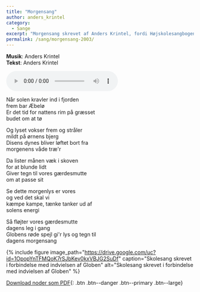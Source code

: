 ```yaml
---
title: "Morgensang"
author: anders_krintel
category:
  - Sange
excerpt: "Morgensang skrevet af Anders Krintel, fordi Højskolesangbogen har for få morgensange, og man trænger til at våbne op på Ørnebjerget."
permalink: /sang/morgensang-2003/
---
```


**Musik**: Anders Krintel  
**Tekst**: Anders Krintel

<audio controls>
  <source src="https://drive.google.com/uc?id=10z1HTlpdZQlIPun8qyFF_HkeSeURjsbZ" type="audio/mpeg">
  Your browser does not support the audio element.
</audio>

Når solen kravler ind i fjorden  
frem bar Æbelø  
Er det tid for nattens rim på græsset  
budet om at tø  

Og lyset vokser frem og stråler  
mildt på ørnens bjerg  
Disens dynes bliver løftet bort fra  
morgenens våde træ'r  

Da lister månen væk i skoven  
for at blunde lidt  
Giver tegn til vores gærdesmutte  
om at passe sit  

Se dette morgenlys er vores  
og ved det skal vi  
kæmpe kampe, tænke tanker ud af  
solens energi  

Så fløjter vores gærdesmutte  
dagens leg i gang  
Globens røde spejl gi'r lys og tegn til  
dagens morgensang  

{% include figure image_path="https://drive.google.com/uc?id=1OpopYnTFMQoK7rSJbKev0kxVBJG2SuDf" caption="Skolesang skrevet i forbindelse med indvielsen af Globen" alt="Skolesang skrevet i forbindelse med indvielsen af Globen" %}

[<i class='far fa-file-pdf'></i> Download noder som PDF](https://drive.google.com/uc?id=1SuRoR8I5e26PcQftwZSnDmJ0Me1Ejzye){: .btn .btn--danger .btn--primary .btn--large}
